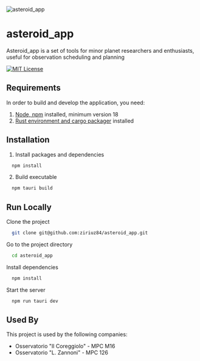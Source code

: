 
![asteroid_app](https://socialify.git.ci/ziriuz84/asteroid_app/image?description=1&font=Inter&forks=1&issues=1&language=1&name=1&owner=1&pattern=Circuit+Board&pulls=1&stargazers=1&theme=Light)
# asteroid_app

Asteroid_app is a set of tools for minor planet researchers and enthusiasts, useful for observation scheduling and planning

[![MIT License](https://img.shields.io/badge/License-MIT-green.svg)](https://choosealicense.com/licenses/mit/)

## Requirements

In order to build and develop the application, you need:

1. [Node, npm](https://docs.npmjs.com/downloading-and-installing-node-js-and-npm) installed, minimum version 18
2. [Rust environment and cargo packager](https://www.rust-lang.org/tools/install) installed

## Installation

1. Install packages and dependencies
```bash
  npm install
```
2. Build executable
```bash
  npm tauri build
```
    
## Run Locally

Clone the project

```bash
  git clone git@github.com:ziriuz84/asteroid_app.git
```

Go to the project directory

```bash
  cd asteroid_app
```

Install dependencies

```bash
  npm install
```

Start the server

```bash
  npm run tauri dev
```


## Used By

This project is used by the following companies:

- Osservatorio "Il Coreggiolo" - MPC M16
- Osservatorio "L. Zannoni" - MPC 126

